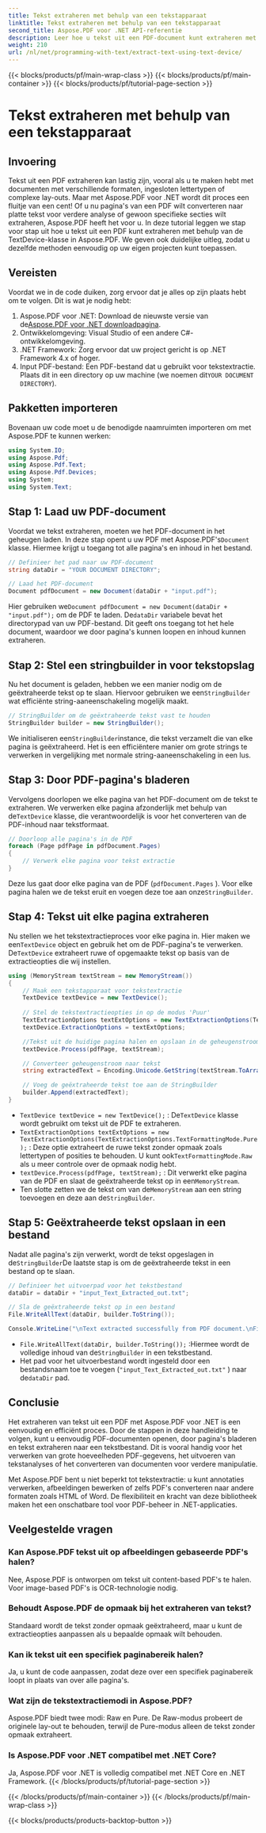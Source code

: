 ```yaml
---
title: Tekst extraheren met behulp van een tekstapparaat
linktitle: Tekst extraheren met behulp van een tekstapparaat
second_title: Aspose.PDF voor .NET API-referentie
description: Leer hoe u tekst uit een PDF-document kunt extraheren met behulp van het tekstapparaat in Aspose.PDF voor .NET.
weight: 210
url: /nl/net/programming-with-text/extract-text-using-text-device/
---
```


{{< blocks/products/pf/main-wrap-class >}}
{{< blocks/products/pf/main-container >}}
{{< blocks/products/pf/tutorial-page-section >}}

# Tekst extraheren met behulp van een tekstapparaat

## Invoering

Tekst uit een PDF extraheren kan lastig zijn, vooral als u te maken hebt met documenten met verschillende formaten, ingesloten lettertypen of complexe lay-outs. Maar met Aspose.PDF voor .NET wordt dit proces een fluitje van een cent! Of u nu pagina's van een PDF wilt converteren naar platte tekst voor verdere analyse of gewoon specifieke secties wilt extraheren, Aspose.PDF heeft het voor u. In deze tutorial leggen we stap voor stap uit hoe u tekst uit een PDF kunt extraheren met behulp van de TextDevice-klasse in Aspose.PDF. We geven ook duidelijke uitleg, zodat u dezelfde methoden eenvoudig op uw eigen projecten kunt toepassen.

## Vereisten

Voordat we in de code duiken, zorg ervoor dat je alles op zijn plaats hebt om te volgen. Dit is wat je nodig hebt:

1.  Aspose.PDF voor .NET: Download de nieuwste versie van de[Aspose.PDF voor .NET downloadpagina](https://releases.aspose.com/pdf/net/).
2. Ontwikkelomgeving: Visual Studio of een andere C#-ontwikkelomgeving.
3. .NET Framework: Zorg ervoor dat uw project gericht is op .NET Framework 4.x of hoger.
4. Input PDF-bestand: Een PDF-bestand dat u gebruikt voor tekstextractie. Plaats dit in een directory op uw machine (we noemen dit`YOUR DOCUMENT DIRECTORY`).

## Pakketten importeren

Bovenaan uw code moet u de benodigde naamruimten importeren om met Aspose.PDF te kunnen werken:

```csharp
using System.IO;
using Aspose.Pdf;
using Aspose.Pdf.Text;
using Aspose.Pdf.Devices;
using System;
using System.Text;
```

## Stap 1: Laad uw PDF-document

 Voordat we tekst extraheren, moeten we het PDF-document in het geheugen laden. In deze stap opent u uw PDF met Aspose.PDF's`Document` klasse. Hiermee krijgt u toegang tot alle pagina's en inhoud in het bestand.

```csharp
// Definieer het pad naar uw PDF-document
string dataDir = "YOUR DOCUMENT DIRECTORY";

// Laad het PDF-document
Document pdfDocument = new Document(dataDir + "input.pdf");
```

 Hier gebruiken we`Document pdfDocument = new Document(dataDir + "input.pdf");` om de PDF te laden. De`dataDir` variabele bevat het directorypad van uw PDF-bestand. Dit geeft ons toegang tot het hele document, waardoor we door pagina's kunnen loopen en inhoud kunnen extraheren.

## Stap 2: Stel een stringbuilder in voor tekstopslag

 Nu het document is geladen, hebben we een manier nodig om de geëxtraheerde tekst op te slaan. Hiervoor gebruiken we een`StringBuilder` wat efficiënte string-aaneenschakeling mogelijk maakt.

```csharp
// StringBuilder om de geëxtraheerde tekst vast te houden
StringBuilder builder = new StringBuilder();
```

 We initialiseren een`StringBuilder`instance, die tekst verzamelt die van elke pagina is geëxtraheerd. Het is een efficiëntere manier om grote strings te verwerken in vergelijking met normale string-aaneenschakeling in een lus.

## Stap 3: Door PDF-pagina's bladeren

 Vervolgens doorlopen we elke pagina van het PDF-document om de tekst te extraheren. We verwerken elke pagina afzonderlijk met behulp van de`TextDevice` klasse, die verantwoordelijk is voor het converteren van de PDF-inhoud naar tekstformaat.

```csharp
// Doorloop alle pagina's in de PDF
foreach (Page pdfPage in pdfDocument.Pages)
{
    // Verwerk elke pagina voor tekst extractie
}
```

Deze lus gaat door elke pagina van de PDF (`pdfDocument.Pages` ). Voor elke pagina halen we de tekst eruit en voegen deze toe aan onze`StringBuilder`.

## Stap 4: Tekst uit elke pagina extraheren

 Nu stellen we het tekstextractieproces voor elke pagina in. Hier maken we een`TextDevice` object en gebruik het om de PDF-pagina's te verwerken. De`TextDevice` extraheert ruwe of opgemaakte tekst op basis van de extractieopties die wij instellen.

```csharp
using (MemoryStream textStream = new MemoryStream())
{
    // Maak een tekstapparaat voor tekstextractie
    TextDevice textDevice = new TextDevice();
    
    // Stel de tekstextractieopties in op de modus 'Puur'
    TextExtractionOptions textExtOptions = new TextExtractionOptions(TextExtractionOptions.TextFormattingMode.Pure);
    textDevice.ExtractionOptions = textExtOptions;

    //Tekst uit de huidige pagina halen en opslaan in de geheugenstroom
    textDevice.Process(pdfPage, textStream);

    // Converteer geheugenstroom naar tekst
    string extractedText = Encoding.Unicode.GetString(textStream.ToArray());

    // Voeg de geëxtraheerde tekst toe aan de StringBuilder
    builder.Append(extractedText);
}
```

- `TextDevice textDevice = new TextDevice();` : De`TextDevice` klasse wordt gebruikt om tekst uit de PDF te extraheren.
- `TextExtractionOptions textExtOptions = new TextExtractionOptions(TextExtractionOptions.TextFormattingMode.Pure);` : Deze optie extraheert de ruwe tekst zonder opmaak zoals lettertypen of posities te behouden. U kunt ook`TextFormattingMode.Raw` als u meer controle over de opmaak nodig hebt.
- `textDevice.Process(pdfPage, textStream);` : Dit verwerkt elke pagina van de PDF en slaat de geëxtraheerde tekst op in een`MemoryStream`.
-  Ten slotte zetten we de tekst om van de`MemoryStream` aan een string toevoegen en deze aan de`StringBuilder`.

## Stap 5: Geëxtraheerde tekst opslaan in een bestand

 Nadat alle pagina's zijn verwerkt, wordt de tekst opgeslagen in de`StringBuilder`De laatste stap is om de geëxtraheerde tekst in een bestand op te slaan.

```csharp
// Definieer het uitvoerpad voor het tekstbestand
dataDir = dataDir + "input_Text_Extracted_out.txt";

// Sla de geëxtraheerde tekst op in een bestand
File.WriteAllText(dataDir, builder.ToString());

Console.WriteLine("\nText extracted successfully from PDF document.\nFile saved at " + dataDir);
```

- `File.WriteAllText(dataDir, builder.ToString());` :Hiermee wordt de volledige inhoud van de`StringBuilder` in een tekstbestand.
- Het pad voor het uitvoerbestand wordt ingesteld door een bestandsnaam toe te voegen (`"input_Text_Extracted_out.txt"` ) naar de`dataDir` pad.

## Conclusie

Het extraheren van tekst uit een PDF met Aspose.PDF voor .NET is een eenvoudig en efficiënt proces. Door de stappen in deze handleiding te volgen, kunt u eenvoudig PDF-documenten openen, door pagina's bladeren en tekst extraheren naar een tekstbestand. Dit is vooral handig voor het verwerken van grote hoeveelheden PDF-gegevens, het uitvoeren van tekstanalyses of het converteren van documenten voor verdere manipulatie.

Met Aspose.PDF bent u niet beperkt tot tekstextractie: u kunt annotaties verwerken, afbeeldingen bewerken of zelfs PDF's converteren naar andere formaten zoals HTML of Word. De flexibiliteit en kracht van deze bibliotheek maken het een onschatbare tool voor PDF-beheer in .NET-applicaties.

## Veelgestelde vragen

### Kan Aspose.PDF tekst uit op afbeeldingen gebaseerde PDF's halen?
Nee, Aspose.PDF is ontworpen om tekst uit content-based PDF's te halen. Voor image-based PDF's is OCR-technologie nodig.

### Behoudt Aspose.PDF de opmaak bij het extraheren van tekst?
Standaard wordt de tekst zonder opmaak geëxtraheerd, maar u kunt de extractieopties aanpassen als u bepaalde opmaak wilt behouden.

### Kan ik tekst uit een specifiek paginabereik halen?
Ja, u kunt de code aanpassen, zodat deze over een specifiek paginabereik loopt in plaats van over alle pagina's.

### Wat zijn de tekstextractiemodi in Aspose.PDF?
Aspose.PDF biedt twee modi: Raw en Pure. De Raw-modus probeert de originele lay-out te behouden, terwijl de Pure-modus alleen de tekst zonder opmaak extraheert.

### Is Aspose.PDF voor .NET compatibel met .NET Core?
Ja, Aspose.PDF voor .NET is volledig compatibel met .NET Core en .NET Framework.
{{< /blocks/products/pf/tutorial-page-section >}}

{{< /blocks/products/pf/main-container >}}
{{< /blocks/products/pf/main-wrap-class >}}

{{< blocks/products/products-backtop-button >}}
